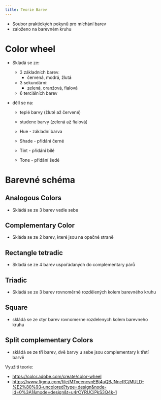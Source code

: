 ```yaml
---
title: Teorie Barev
---
```

- Soubor praktických pokynů pro míchání barev
- založeno na barevném kruhu

# Color wheel
- Skládá se ze: 
	- 3 základních barev:
		- červená, modrá, žlutá
	- 3 sekundární:
		- zelená, oranžová, fialová
	- 6 terciálních barev

- dělí se na:
	- teplé barvy (žluté až červené)
	- studene barvy (zelená až fialová)

	- Hue - základní barva
	- Shade - přidání černé
	- Tint - přidání bílé
	- Tone - přidání šedé

# Barevné schéma

## Analogous Colors
- Skládá se ze 3 barev vedle sebe

## Complementary Color
- Skláda se ze 2 barev, které jsou na opačné straně

## Rectangle tetradic
- Skládá se ze 4 barev uspořádaných do complementary párů

## Triadic
- Skládá se ze 3 barev rovnoměrně rozdělených kolem barevného kruhu

## Square
 - skládá se ze ctyr barev rovnomerne rozdelenych kolem barevneho kruhu

## Split complementary Colors
- skládá se ze tří barev, dvě barvy u sebe jsou complementary k třetí barvě


Využití teorie:
- https://color.adobe.com/create/color-wheel
- https://www.figma.com/file/MTxeencynEBt4uQBJNncRC/MULD-%E2%80%93-uncolored?type=design&node-id=0%3A1&mode=design&t=u4rCYRUCiPkS3Q4k-1
